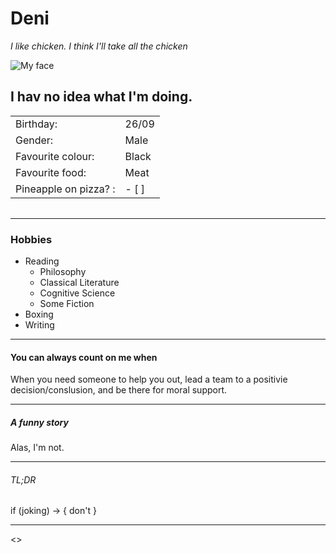 # Deni  

*I like chicken. I think I'll take all the chicken* 

![My face](markdown-challenge/deni.jpeg)

## I hav no idea what I'm doing.

|   |   |
|---|---|
| Birthday: | 26/09   |    
| Gender: | Male   |
| Favourite colour:  | Black   |
| Favourite food:  | Meat  |
| Pineapple on pizza? : | - [ ]  |

|   |   |
|---|---|

---

### Hobbies
* Reading
  * Philosophy
  * Classical Literature
  * Cognitive Science
  * Some Fiction
* Boxing 
* Writing

---

#### You can always count on me when
When you need someone to help you out, lead a team to a positivie decision/conslusion, and be there for moral support. 

---

##### A funny story
Alas, I'm not.

---

###### TL;DR
if (joking) ->
{
    don't
}

--- 

<<previous>>
